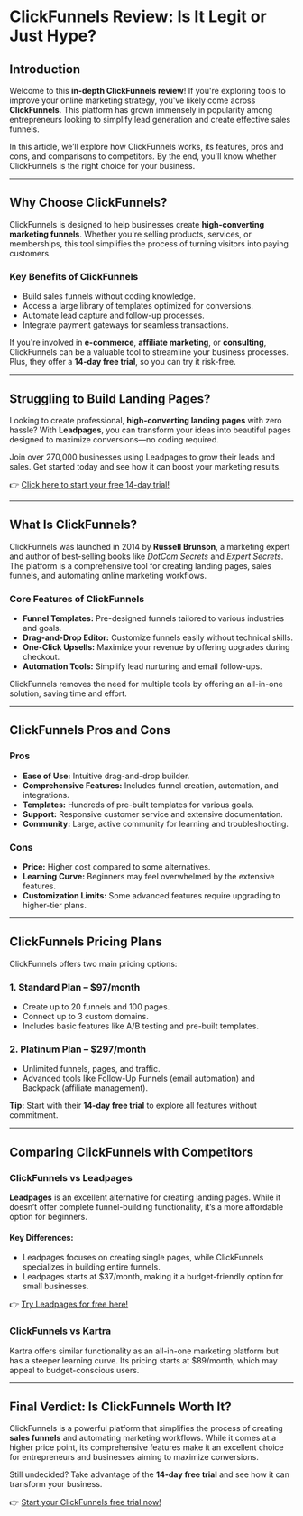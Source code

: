 # ClickFunnels Review: Is It Legit or Just Hype?

## Introduction

Welcome to this **in-depth ClickFunnels review**! If you're exploring tools to improve your online marketing strategy, you've likely come across **ClickFunnels**. This platform has grown immensely in popularity among entrepreneurs looking to simplify lead generation and create effective sales funnels.

In this article, we’ll explore how ClickFunnels works, its features, pros and cons, and comparisons to competitors. By the end, you'll know whether ClickFunnels is the right choice for your business.

---

## Why Choose ClickFunnels?

ClickFunnels is designed to help businesses create **high-converting marketing funnels**. Whether you're selling products, services, or memberships, this tool simplifies the process of turning visitors into paying customers.

### Key Benefits of ClickFunnels
- Build sales funnels without coding knowledge.
- Access a large library of templates optimized for conversions.
- Automate lead capture and follow-up processes.
- Integrate payment gateways for seamless transactions.

If you're involved in **e-commerce**, **affiliate marketing**, or **consulting**, ClickFunnels can be a valuable tool to streamline your business processes. Plus, they offer a **14-day free trial**, so you can try it risk-free.

---

## Struggling to Build Landing Pages?

Looking to create professional, **high-converting landing pages** with zero hassle? With **Leadpages**, you can transform your ideas into beautiful pages designed to maximize conversions—no coding required.

Join over 270,000 businesses using Leadpages to grow their leads and sales. Get started today and see how it can boost your marketing results.

👉 [Click here to start your free 14-day trial!](https://bit.ly/LEadPages)

---

## What Is ClickFunnels?

ClickFunnels was launched in 2014 by **Russell Brunson**, a marketing expert and author of best-selling books like *DotCom Secrets* and *Expert Secrets*. The platform is a comprehensive tool for creating landing pages, sales funnels, and automating online marketing workflows.

### Core Features of ClickFunnels
- **Funnel Templates:** Pre-designed funnels tailored to various industries and goals.
- **Drag-and-Drop Editor:** Customize funnels easily without technical skills.
- **One-Click Upsells:** Maximize your revenue by offering upgrades during checkout.
- **Automation Tools:** Simplify lead nurturing and email follow-ups.

ClickFunnels removes the need for multiple tools by offering an all-in-one solution, saving time and effort.

---

## ClickFunnels Pros and Cons

### Pros
- **Ease of Use:** Intuitive drag-and-drop builder.
- **Comprehensive Features:** Includes funnel creation, automation, and integrations.
- **Templates:** Hundreds of pre-built templates for various goals.
- **Support:** Responsive customer service and extensive documentation.
- **Community:** Large, active community for learning and troubleshooting.

### Cons
- **Price:** Higher cost compared to some alternatives.
- **Learning Curve:** Beginners may feel overwhelmed by the extensive features.
- **Customization Limits:** Some advanced features require upgrading to higher-tier plans.

---

## ClickFunnels Pricing Plans

ClickFunnels offers two main pricing options:

### 1. Standard Plan – $97/month
- Create up to 20 funnels and 100 pages.
- Connect up to 3 custom domains.
- Includes basic features like A/B testing and pre-built templates.

### 2. Platinum Plan – $297/month
- Unlimited funnels, pages, and traffic.
- Advanced tools like Follow-Up Funnels (email automation) and Backpack (affiliate management).

**Tip:** Start with their **14-day free trial** to explore all features without commitment.

---

## Comparing ClickFunnels with Competitors

### ClickFunnels vs Leadpages
**Leadpages** is an excellent alternative for creating landing pages. While it doesn’t offer complete funnel-building functionality, it’s a more affordable option for beginners.

#### Key Differences:
- Leadpages focuses on creating single pages, while ClickFunnels specializes in building entire funnels.
- Leadpages starts at $37/month, making it a budget-friendly option for small businesses.

👉 [Try Leadpages for free here!](https://bit.ly/LEadPages)

### ClickFunnels vs Kartra
Kartra offers similar functionality as an all-in-one marketing platform but has a steeper learning curve. Its pricing starts at $89/month, which may appeal to budget-conscious users.

---

## Final Verdict: Is ClickFunnels Worth It?

ClickFunnels is a powerful platform that simplifies the process of creating **sales funnels** and automating marketing workflows. While it comes at a higher price point, its comprehensive features make it an excellent choice for entrepreneurs and businesses aiming to maximize conversions.

Still undecided? Take advantage of the **14-day free trial** and see how it can transform your business.

👉 [Start your ClickFunnels free trial now!](https://bit.ly/LEadPages)
